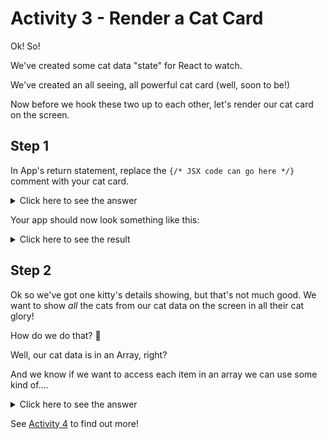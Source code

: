 # Activity 3 - Render a Cat Card

Ok! So!

We've created some cat data "state" for React to watch.

We've created an all seeing, all powerful cat card (well, soon to be!)

Now before we hook these two up to each other, let's render our cat card on the screen.

## Step 1

In App's return statement, replace the `{/* JSX code can go here */}` comment with your cat card.

<details>
<summary>Click here to see the answer</summary>
<pre>

`<CatCard />`

</pre>
</details>

Your app should now look something like this:

<details>
<summary>Click here to see the result</summary>
<pre>

![Example](../public/activity_3_example.jpg)

</pre>
</details>

## Step 2

Ok so we've got one kitty's details showing, but that's not much good. We want to show _all_ the cats from our cat data on the screen in all their cat glory!

How do we do that? 🤔

Well, our cat data is in an Array, right?

And we know if we want to access each item in an array we can use some kind of....

<details>
<summary>Click here to see the answer</summary>
<pre>

For loop. Or, in modern JavaScript, we prefer an array method such as `map`

Just like we'd loop through a normal array, lets loop through our Cat data! It's just an array of objects after all 😺 ↬

</pre>
</details>

See [Activity 4](./activity_4.md) to find out more!
